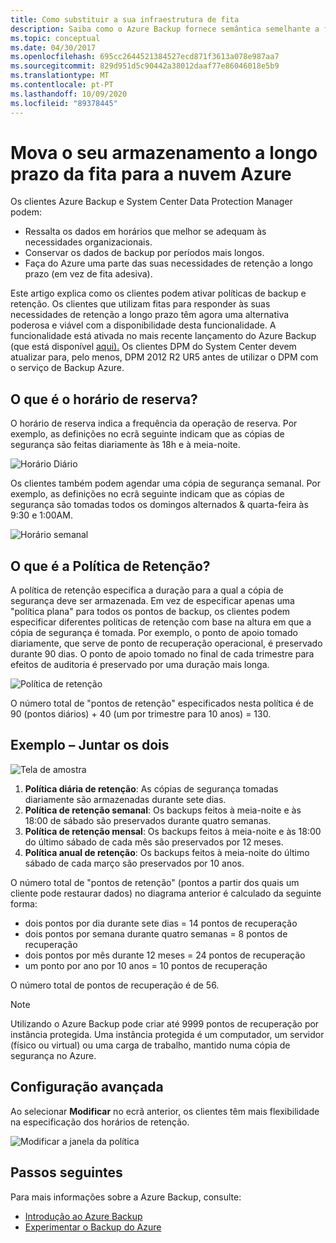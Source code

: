 ```yaml
---
title: Como substituir a sua infraestrutura de fita
description: Saiba como o Azure Backup fornece semântica semelhante a fita que lhe permite fazer backup e restaurar dados em Azure
ms.topic: conceptual
ms.date: 04/30/2017
ms.openlocfilehash: 695cc2644521384527ecd871f3613a078e987aa7
ms.sourcegitcommit: 829d951d5c90442a38012daaf77e86046018e5b9
ms.translationtype: MT
ms.contentlocale: pt-PT
ms.lasthandoff: 10/09/2020
ms.locfileid: "89378445"
---
```

# <a name="move-your-long-term-storage-from-tape-to-the-azure-cloud"></a>Mova o seu armazenamento a longo prazo da fita para a nuvem Azure

Os clientes Azure Backup e System Center Data Protection Manager podem:

* Ressalta os dados em horários que melhor se adequam às necessidades organizacionais.
* Conservar os dados de backup por períodos mais longos.
* Faça do Azure uma parte das suas necessidades de retenção a longo prazo (em vez de fita adesiva).

Este artigo explica como os clientes podem ativar políticas de backup e retenção. Os clientes que utilizam fitas para responder às suas necessidades de retenção a longo prazo têm agora uma alternativa poderosa e viável com a disponibilidade desta funcionalidade. A funcionalidade está ativada no mais recente lançamento do Azure Backup (que está disponível [aqui).](https://aka.ms/azurebackup_agent) Os clientes DPM do System Center devem atualizar para, pelo menos, DPM 2012 R2 UR5 antes de utilizar o DPM com o serviço de Backup Azure.

## <a name="what-is-the-backup-schedule"></a>O que é o horário de reserva?

O horário de reserva indica a frequência da operação de reserva. Por exemplo, as definições no ecrã seguinte indicam que as cópias de segurança são feitas diariamente às 18h e à meia-noite.

![Horário Diário](./media/backup-azure-backup-cloud-as-tape/dailybackupschedule.png)

Os clientes também podem agendar uma cópia de segurança semanal. Por exemplo, as definições no ecrã seguinte indicam que as cópias de segurança são tomadas todos os domingos alternados & quarta-feira às 9:30 e 1:00AM.

![Horário semanal](./media/backup-azure-backup-cloud-as-tape/weeklybackupschedule.png)

## <a name="what-is-the-retention-policy"></a>O que é a Política de Retenção?

A política de retenção especifica a duração para a qual a cópia de segurança deve ser armazenada. Em vez de especificar apenas uma "política plana" para todos os pontos de backup, os clientes podem especificar diferentes políticas de retenção com base na altura em que a cópia de segurança é tomada. Por exemplo, o ponto de apoio tomado diariamente, que serve de ponto de recuperação operacional, é preservado durante 90 dias. O ponto de apoio tomado no final de cada trimestre para efeitos de auditoria é preservado por uma duração mais longa.

![Política de retenção](./media/backup-azure-backup-cloud-as-tape/retentionpolicy.png)

O número total de "pontos de retenção" especificados nesta política é de 90 (pontos diários) + 40 (um por trimestre para 10 anos) = 130.

## <a name="example--putting-both-together"></a>Exemplo – Juntar os dois

![Tela de amostra](./media/backup-azure-backup-cloud-as-tape/samplescreen.png)

1. **Política diária de retenção**: As cópias de segurança tomadas diariamente são armazenadas durante sete dias.
2. **Política de retenção semanal**: Os backups feitos à meia-noite e às 18:00 de sábado são preservados durante quatro semanas.
3. **Política de retenção mensal**: Os backups feitos à meia-noite e às 18:00 do último sábado de cada mês são preservados por 12 meses.
4. **Política anual de retenção**: Os backups feitos à meia-noite do último sábado de cada março são preservados por 10 anos.

O número total de "pontos de retenção" (pontos a partir dos quais um cliente pode restaurar dados) no diagrama anterior é calculado da seguinte forma:

* dois pontos por dia durante sete dias = 14 pontos de recuperação
* dois pontos por semana durante quatro semanas = 8 pontos de recuperação
* dois pontos por mês durante 12 meses = 24 pontos de recuperação
* um ponto por ano por 10 anos = 10 pontos de recuperação

O número total de pontos de recuperação é de 56.

> [!NOTE]
> Utilizando o Azure Backup pode criar até 9999 pontos de recuperação por instância protegida. Uma instância protegida é um computador, um servidor (físico ou virtual) ou uma carga de trabalho, mantido numa cópia de segurança no Azure.
>

## <a name="advanced-configuration"></a>Configuração avançada

Ao selecionar **Modificar** no ecrã anterior, os clientes têm mais flexibilidade na especificação dos horários de retenção.

![Modificar a janela da política](./media/backup-azure-backup-cloud-as-tape/modify.png)

## <a name="next-steps"></a>Passos seguintes

Para mais informações sobre a Azure Backup, consulte:

* [Introdução ao Azure Backup](./backup-overview.md)
* [Experimentar o Backup do Azure](./backup-windows-with-mars-agent.md)
